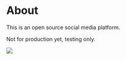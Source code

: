 # About

This is an open source social media platform.

Not for production yet, testing only.

<img src="https://i.ibb.co/C99Qqzd/Fig-h-XMXo-AEw-N4-A.png"/>
